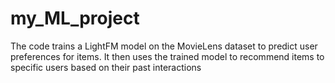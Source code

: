 # my_ML_project
The code trains a LightFM model on the MovieLens dataset to predict user preferences for items. It then uses the trained model to recommend items to specific users based on their past interactions

